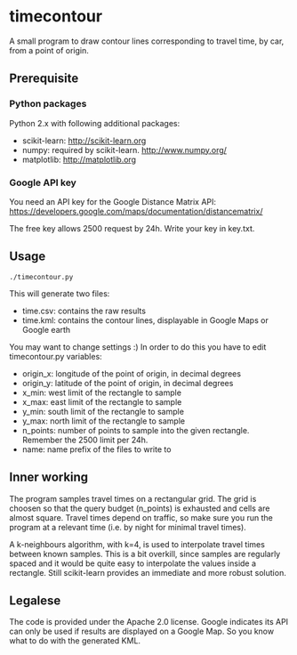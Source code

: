 # timecontour

A small program to draw contour lines corresponding to travel time, by car, from a point of origin.

## Prerequisite

### Python packages

Python 2.x with following additional packages:

* scikit-learn: http://scikit-learn.org
* numpy: required by scikit-learn. http://www.numpy.org/
* matplotlib: http://matplotlib.org

### Google API key

You need an API key for the Google Distance Matrix API: https://developers.google.com/maps/documentation/distancematrix/

The free key allows 2500 request by 24h. Write your key in key.txt.

## Usage

`./timecontour.py`

This will generate two files:

* time.csv: contains the raw results
* time.kml: contains the contour lines, displayable in Google Maps or Google
  earth

You may want to change settings :) In order to do this you have to edit timecontour.py variables:

* origin_x: longitude of the point of origin, in decimal degrees
* origin_y: latitude of the point of origin, in decimal degrees
* x_min: west limit of the rectangle to sample
* x_max: east limit of the rectangle to sample
* y_min: south limit of the rectangle to sample
* y_max: north limit of the rectangle to sample
* n_points: number of points to sample into the given rectangle. Remember the
  2500 limit per 24h.
* name: name prefix of the files to write to

## Inner working

The program samples travel times on a rectangular grid. The grid is choosen so that the query budget (n_points) is exhausted and cells are almost square. Travel times depend on traffic, so make sure you run the program at a relevant time (i.e. by night for minimal travel times).

A k-neighbours algorithm, with k=4, is used to interpolate travel times between known samples. This is a bit overkill, since samples are regularly spaced and it would be quite easy to interpolate the values inside a rectangle. Still scikit-learn provides an immediate and more robust solution.

## Legalese

The code is provided under the Apache 2.0 license.
Google indicates its API can only be used if results are displayed on a Google
Map. So you know what to do with the generated KML.

